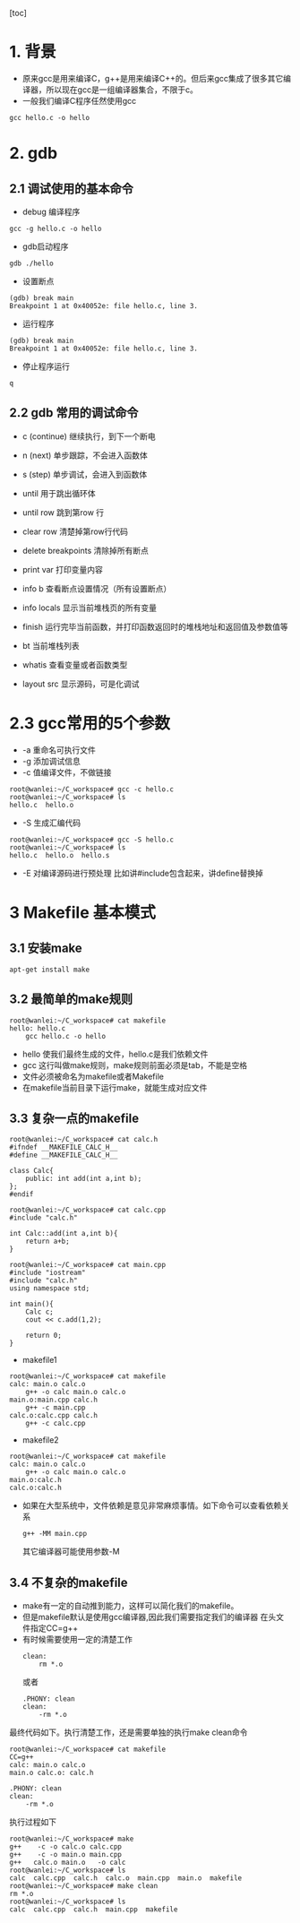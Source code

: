 [toc]

# 1. 背景
* 原来gcc是用来编译C，g++是用来编译C++的。但后来gcc集成了很多其它编译器，所以现在gcc是一组编译器集合，不限于c。
* 一般我们编译C程序任然使用gcc

```
gcc hello.c -o hello
```
# 2. gdb

## 2.1 调试使用的基本命令

* debug 编译程序
```
gcc -g hello.c -o hello
```

* gdb启动程序
```
gdb ./hello
```
* 设置断点
```
(gdb) break main
Breakpoint 1 at 0x40052e: file hello.c, line 3.
```
* 运行程序
```
(gdb) break main
Breakpoint 1 at 0x40052e: file hello.c, line 3.

```
* 停止程序运行
```
q
```

## 2.2 gdb 常用的调试命令

* c (continue) 继续执行，到下一个断电
* n (next) 单步跟踪，不会进入函数体
* s (step) 单步调试，会进入到函数体

* until 用于跳出循环体
* until row 跳到第row 行

* clear row 清楚掉第row行代码
* delete breakpoints 清除掉所有断点

* print var 打印变量内容
* info b 查看断点设置情况（所有设置断点）
* info locals 显示当前堆栈页的所有变量

* finish 运行完毕当前函数，并打印函数返回时的堆栈地址和返回值及参数值等

* bt 当前堆栈列表

* whatis 查看变量或者函数类型
* layout src 显示源码，可是化调试


# 2.3 gcc常用的5个参数

* -a 重命名可执行文件
* -g 添加调试信息
* -c 值编译文件，不做链接
```
root@wanlei:~/C_workspace# gcc -c hello.c 
root@wanlei:~/C_workspace# ls
hello.c  hello.o
```
* -S 生成汇编代码
```
root@wanlei:~/C_workspace# gcc -S hello.c
root@wanlei:~/C_workspace# ls
hello.c  hello.o  hello.s
```
* -E 对编译源码进行预处理
    比如讲#include包含起来，讲define替换掉




# 3 Makefile 基本模式

## 3.1 安装make
```
apt-get install make
```

## 3.2 最简单的make规则
```
root@wanlei:~/C_workspace# cat makefile 
hello: hello.c
	gcc hello.c -o hello
```
* hello 使我们最终生成的文件，hello.c是我们依赖文件
* gcc 这行叫做make规则，make规则前面必须是tab，不能是空格
* 文件必须被命名为makefile或者Makefile
* 在makefile当前目录下运行make，就能生成对应文件

## 3.3 复杂一点的makefile

```
root@wanlei:~/C_workspace# cat calc.h
#ifndef __MAKEFILE_CALC_H__
#define __MAKEFILE_CALC_H__

class Calc{
	public: int add(int a,int b);
};
#endif
```

```
root@wanlei:~/C_workspace# cat calc.cpp 
#include "calc.h"

int Calc::add(int a,int b){
	return a+b;
}
```

```
root@wanlei:~/C_workspace# cat main.cpp 
#include "iostream"
#include "calc.h"
using namespace std;

int main(){
	Calc c;
	cout << c.add(1,2);

	return 0;
}
```

* makefile1
```
root@wanlei:~/C_workspace# cat makefile 
calc: main.o calc.o
	g++ -o calc main.o calc.o
main.o:main.cpp calc.h
	g++ -c main.cpp
calc.o:calc.cpp calc.h
	g++ -c calc.cpp

```
* makefile2
```
root@wanlei:~/C_workspace# cat makefile 
calc: main.o calc.o
	g++ -o calc main.o calc.o
main.o:calc.h
calc.o:calc.h
```

* 如果在大型系统中，文件依赖是意见非常麻烦事情。如下命令可以查看依赖关系
    ```
    g++ -MM main.cpp 
    ```
    其它编译器可能使用参数-M


## 3.4 不复杂的makefile
* make有一定的自动推到能力，这样可以简化我们的makefile。
* 但是makefile默认是使用gcc编译器,因此我们需要指定我们的编译器
    在头文件指定CC=g++
* 有时候需要使用一定的清楚工作
    ```
    clean:
        rm *.o
    ```
    或者
    ```
    .PHONY: clean
    clean:
        -rm *.o
    ```



最终代码如下。执行清楚工作，还是需要单独的执行make clean命令
```
root@wanlei:~/C_workspace# cat makefile 
CC=g++
calc: main.o calc.o
main.o calc.o: calc.h

.PHONY: clean
clean:
	-rm *.o
```
执行过程如下
```
root@wanlei:~/C_workspace# make
g++    -c -o calc.o calc.cpp
g++    -c -o main.o main.cpp
g++   calc.o main.o   -o calc
root@wanlei:~/C_workspace# ls
calc  calc.cpp  calc.h  calc.o  main.cpp  main.o  makefile
root@wanlei:~/C_workspace# make clean
rm *.o
root@wanlei:~/C_workspace# ls
calc  calc.cpp  calc.h  main.cpp  makefile
```